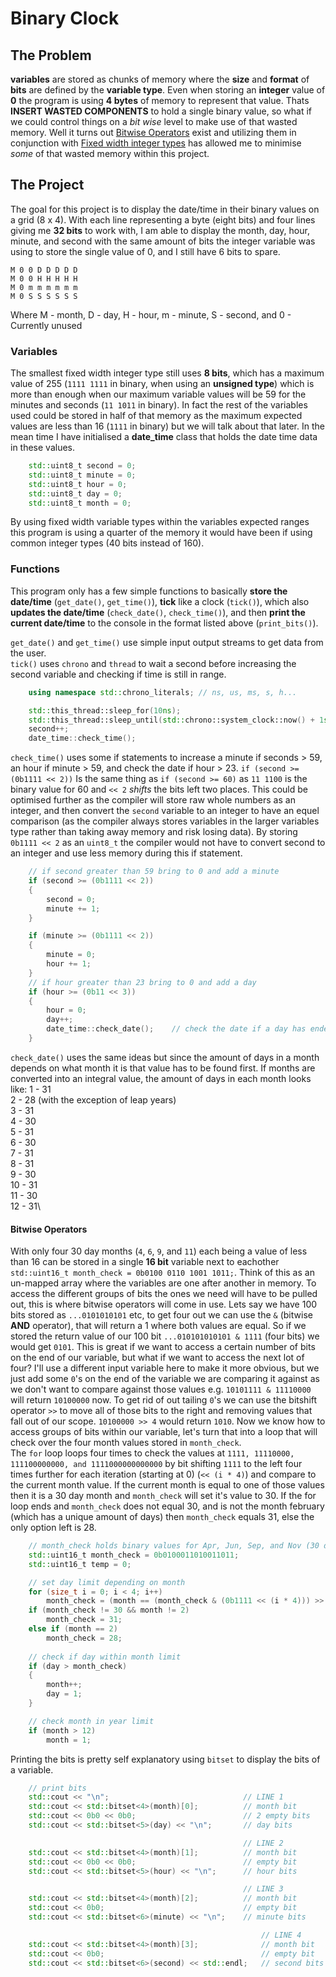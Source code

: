 # Binary Clock

## The Problem
**variables** are stored as chunks of memory where the **size** and **format** of **bits** are defined by the **variable type**. Even when storing an **integer** value of **0** the program is using **4 bytes** of memory to represent that value. Thats **INSERT WASTED COMPONENTS** to hold a single binary value, so what if we could control things on a *bit wise* level to make use of that wasted memory. Well it turns out [Bitwise Operators](https://en.cppreference.com/w/cpp/language/operator_arithmetic) exist and utilizing them in conjunction with [Fixed width integer types](https://en.cppreference.com/w/cpp/types/integer) has allowed me to minimise *some* of that wasted memory within this project.

## The Project
The goal for this project is to display the date/time in their binary values on a grid (8 x 4). With each line representing a byte (eight bits) and four lines giving me **32 bits** to work with, I am able to display the month, day, hour, minute, and second with the same amount of bits the integer variable was using to store the single value of 0, and I still have 6 bits to spare.
```
M 0 0 D D D D D 
M 0 0 H H H H H 
M 0 m m m m m m 
M 0 S S S S S S 
```
Where M - month, D - day, H - hour, m - minute, S - second, and 0 - Currently unused

### Variables
The smallest fixed width integer type still uses **8 bits**, which has a maximum value of 255 (```1111 1111``` in binary, when using an **unsigned type**) which is more than enough when our maximum variable values will be 59 for the minutes and seconds (```11 1011``` in binary). In fact the rest of the variables used could be stored in half of that memory as the maximum expected values are less than 16 (```1111``` in binary) but we will talk about that later. In the mean time I have initialised a **date_time** class that holds the date time data in these values.
```cpp
	std::uint8_t second = 0;
	std::uint8_t minute = 0;
	std::uint8_t hour = 0;
	std::uint8_t day = 0;
	std::uint8_t month = 0;
```
By using fixed width variable types within the variables expected ranges this program is using a quarter of the memory it would have been if using common integer types (40 bits instead of 160).

### Functions
This program only has a few simple functions to basically **store the date/time** (```get_date()```, ```get_time()```), **tick** like a clock (```tick()```), which also **updates the date/time** (```check_date()```, ```check_time()```), and then **print the current date/time** to the console in the format listed above (```print_bits()```).

```get_date()``` and ```get_time()``` use simple input output streams to get data from the user.\
```tick()``` uses ```chrono``` and ```thread``` to wait a second before increasing the second variable and checking if time is still in range.
```cpp
    using namespace std::chrono_literals; // ns, us, ms, s, h...

	std::this_thread::sleep_for(10ns);
	std::this_thread::sleep_until(std::chrono::system_clock::now() + 1s);
	second++;
    date_time::check_time();
```
```check_time()``` uses some if statements to increase a minute if seconds > 59, an hour if minute > 59, and check the date if hour > 23. ```if (second >= (0b1111 << 2))``` Is the same thing as ```if (second >= 60)``` as ```11 1100``` is the binary value for 60 and ```<< 2``` *shifts* the bits left two places. This could be optimised further as the compiler will store raw whole numbers as an integer, and then convert the ```second``` variable to an integer to have an equel comparison (as the compiler always stores variables in the larger variables type rather than taking away memory and risk losing data). By storing ```0b1111 << 2``` as an ```uint8_t``` the compiler would not have to convert second to an integer and use less memory during this if statement. 
```cpp
	// if second greater than 59 bring to 0 and add a minute
	if (second >= (0b1111 << 2))
	{
		second = 0;
		minute += 1;
	}

	if (minute >= (0b1111 << 2))
	{
		minute = 0;
		hour += 1;
	}
	// if hour greater than 23 bring to 0 and add a day
	if (hour >= (0b11 << 3))
	{
		hour = 0;
		day++;
		date_time::check_date();	// check the date if a day has ended
	}
```
```check_date()``` uses the same ideas but since the amount of days in a month depends on what month it is that value has to be found first. If months are converted into an integral value, the amount of days in each month looks like:
1 - 31\
2 - 28 (with the exception of leap years)\
3 - 31\
4 - 30\
5 - 31\
6 - 30\
7 - 31\
8 - 31\
9 - 30\
10 - 31\
11 - 30\
12 - 31\
#### Bitwise Operators
With only four 30 day months (```4```, ```6```, ```9```, and ```11```) each being a value of less than 16 can be stored in a single **16 bit** variable next to eachother ```std::uint16_t month_check = 0b0100 0110 1001 1011;```. Think of this as an un-mapped array where the variables are one after another in memory. To access the different groups of bits the ones we need will have to be pulled out, this is where bitwise operators will come in use. Lets say we have 100 bits stored as ```...0101010101``` etc, to get four out we can use the ```&``` (bitwise **AND** operator), that will return a 1 where both values are equal. So if we stored the return value of our 100 bit ```...010101010101 & 1111``` (four bits) we would get ```0101```. This is great if we want to access a certain number of bits on the end of our variable, but what if we want to access the next lot of four? I'll use a different input variable here to make it more obvious, but we just add some ```0```'s on the end of the variable we are comparing it against as we don't want to compare against those values e.g. ```10101111 & 11110000``` will return ```10100000``` now. To get rid of out tailing ```0```'s we can use the bitshift operator ```>>``` to move all of those bits to the right and removing values that fall out of our scope. ```10100000 >> 4``` would return ```1010```. Now we know how to access groups of bits within our variable, let's turn that into a loop that will check over the four month values stored in ```month_check```.\
The ```for``` loop loops four times to check the values at ```1111, 11110000, 111100000000, and 1111000000000000``` by bit shifting ```1111``` to the left four times further for each iteration (starting at 0) (```<< (i * 4)```) and compare to the current month value. If the current month is equal to one of those values then it is a 30 day month and ```month_check``` will set it's value to 30. If the for loop ends and ```month_check``` does not equal 30, and is not the month february (which has a unique amount of days) then ```month_check``` equals 31, else the only option left is 28.

```cpp
	// month_check holds binary values for Apr, Jun, Sep, and Nov (30 day months)
	std::uint16_t month_check = 0b0100011010011011; 
	std::uint16_t temp = 0;

	// set day limit depending on month
	for (size_t i = 0; i < 4; i++) 
		month_check = (month == (month_check & (0b1111 << (i * 4))) >> (i * 4)) ? 30 : month_check;
	if (month_check != 30 && month != 2)
		month_check = 31;
	else if (month == 2)
		month_check = 28;
	
	// check if day within month limit
	if (day > month_check)
	{
		month++;
		day = 1;
	}

	// check month in year limit
	if (month > 12)
		month = 1;
```
Printing the bits is pretty self explanatory using ```bitset``` to display the bits of a variable.
```cpp
	// print bits
	std::cout << "\n";								// LINE 1
	std::cout << std::bitset<4>(month)[0];			// month bit
	std::cout << 0b0 << 0b0;						// 2 empty bits
	std::cout << std::bitset<5>(day) << "\n";		// day bits

													// LINE 2
	std::cout << std::bitset<4>(month)[1];			// month bit
	std::cout << 0b0 << 0b0;						// empty bit
	std::cout << std::bitset<5>(hour) << "\n";		// hour bits

													// LINE 3
	std::cout << std::bitset<4>(month)[2];			// month bit
	std::cout << 0b0;								// empty bit
	std::cout << std::bitset<6>(minute) << "\n";	// minute bits

														// LINE 4
	std::cout << std::bitset<4>(month)[3];				// month bit
	std::cout << 0b0;									// empty bit
	std::cout << std::bitset<6>(second) << std::endl;	// second bits
```

